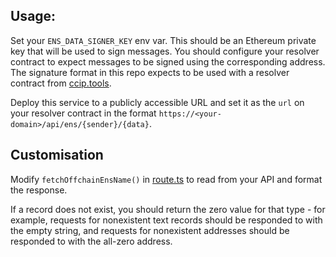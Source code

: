 ## Usage:

Set your `ENS_DATA_SIGNER_KEY` env var. This should be an Ethereum private key that will be used to sign messages. You should configure your resolver contract to expect messages to be signed using the corresponding address. The signature format in this repo expects to be used with a resolver contract from [ccip.tools](https://ccip.tools/).

Deploy this service to a publicly accessible URL and set it as the `url` on your resolver contract in the format `https://<your-domain>/api/ens/{sender}/{data}`.

## Customisation

Modify `fetchOffchainEnsName()` in [route.ts](src/app/api/ens/[sender]/[data]/route.ts#L93) to read from your API and format the response.

If a record does not exist, you should return the zero value for that type - for example, requests for nonexistent text records should be responded to with the empty string, and requests for nonexistent addresses should be responded to with the all-zero address.
